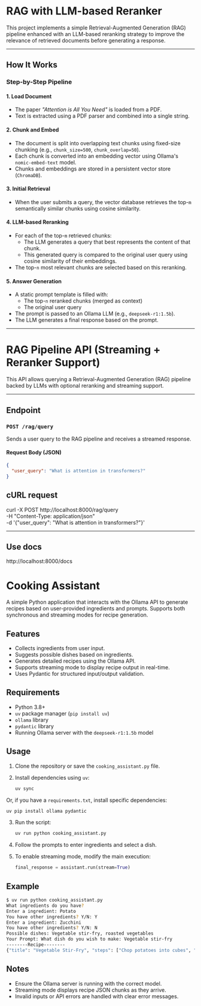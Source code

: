 # RAG with LLM-based Reranker

This project implements a simple Retrieval-Augmented Generation (RAG) pipeline enhanced with an LLM-based reranking strategy to improve the relevance of retrieved documents before generating a response.

---

## How It Works

### Step-by-Step Pipeline

#### 1. **Load Document**

- The paper _"Attention is All You Need"_ is loaded from a PDF.
- Text is extracted using a PDF parser and combined into a single string.

#### 2. **Chunk and Embed**

- The document is split into overlapping text chunks using fixed-size chunking (e.g., `chunk_size=500`, `chunk_overlap=50`).
- Each chunk is converted into an embedding vector using Ollama's `nomic-embed-text` model.
- Chunks and embeddings are stored in a persistent vector store (`ChromaDB`).

#### 3. **Initial Retrieval**

- When the user submits a query, the vector database retrieves the top-`m` semantically similar chunks using cosine similarity.

#### 4. **LLM-based Reranking**

- For each of the top-`m` retrieved chunks:
  - The LLM generates a query that best represents the content of that chunk.
  - This generated query is compared to the original user query using cosine similarity of their embeddings.
- The top-`n` most relevant chunks are selected based on this reranking.

#### 5. **Answer Generation**

- A static prompt template is filled with:
  - The top-`n` reranked chunks (merged as context)
  - The original user query
- The prompt is passed to an Ollama LLM (e.g., `deepseek-r1:1.5b`).
- The LLM generates a final response based on the prompt.

---

# RAG Pipeline API (Streaming + Reranker Support)

This API allows querying a Retrieval-Augmented Generation (RAG) pipeline backed by LLMs with optional reranking and streaming support.

---

## Endpoint

### `POST /rag/query`

Sends a user query to the RAG pipeline and receives a streamed response.

#### Request Body (JSON)

```json
{
  "user_query": "What is attention in transformers?"
}
```

## cURL request

curl -X POST http://localhost:8000/rag/query \
 -H "Content-Type: application/json" \
 -d '{"user_query": "What is attention in transformers?"}'

---

## Use docs

http://localhost:8000/docs

# Cooking Assistant

A simple Python application that interacts with the Ollama API to generate recipes based on user-provided ingredients and prompts. Supports both synchronous and streaming modes for recipe generation.

## Features

- Collects ingredients from user input.
- Suggests possible dishes based on ingredients.
- Generates detailed recipes using the Ollama API.
- Supports streaming mode to display recipe output in real-time.
- Uses Pydantic for structured input/output validation.

## Requirements

- Python 3.8+
- `uv` package manager (`pip install uv`)
- `ollama` library
- `pydantic` library
- Running Ollama server with the `deepseek-r1:1.5b` model

## Usage

1. Clone the repository or save the `cooking_assistant.py` file.

2. Install dependencies using `uv`:

   ```bash
   uv sync
   ```

Or, if you have a `requirements.txt`, install specific dependencies:

```bash
uv pip install ollama pydantic
```

3. Run the script:

   ```bash
   uv run python cooking_assistant.py
   ```

4. Follow the prompts to enter ingredients and select a dish.

5. To enable streaming mode, modify the main execution:

   ```python
   final_response = assistant.run(stream=True)
   ```

## Example

```bash
$ uv run python cooking_assistant.py
What ingredients do you have?
Enter a ingredient: Potato
You have other ingredients? Y/N: Y
Enter a ingredient: Zucchini
You have other ingredients? Y/N: N
Possible dishes: Vegetable stir-fry, roasted vegetables
Your Prompt: What dish do you wish to make: Vegetable stir-fry
--------Recipe--------
{"title": "Vegetable Stir-Fry", "steps": ["Chop potatoes into cubes", "Slice zucchini", "Stir-fry with oil and spices"]}
```

## Notes

- Ensure the Ollama server is running with the correct model.
- Streaming mode displays recipe JSON chunks as they arrive.
- Invalid inputs or API errors are handled with clear error messages.

```

```
